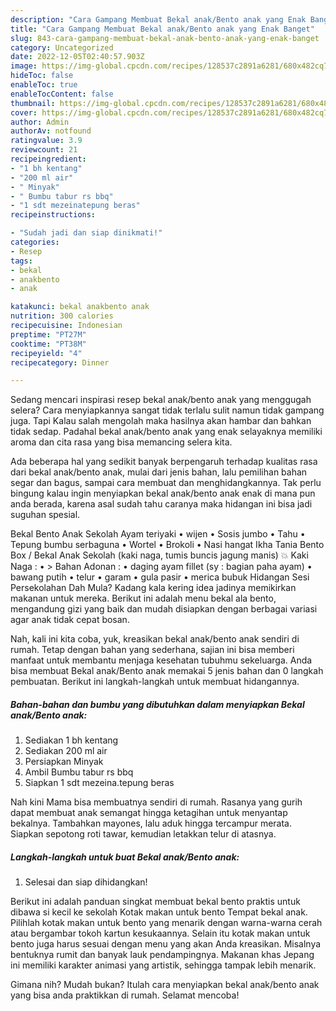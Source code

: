 ```yaml
---
description: "Cara Gampang Membuat Bekal anak/Bento anak yang Enak Banget"
title: "Cara Gampang Membuat Bekal anak/Bento anak yang Enak Banget"
slug: 843-cara-gampang-membuat-bekal-anak-bento-anak-yang-enak-banget
category: Uncategorized
date: 2022-12-05T02:40:57.903Z
image: https://img-global.cpcdn.com/recipes/128537c2891a6281/680x482cq70/bekal-anakbento-anak-foto-resep-utama.jpg
hideToc: false
enableToc: true
enableTocContent: false
thumbnail: https://img-global.cpcdn.com/recipes/128537c2891a6281/680x482cq70/bekal-anakbento-anak-foto-resep-utama.jpg
cover: https://img-global.cpcdn.com/recipes/128537c2891a6281/680x482cq70/bekal-anakbento-anak-foto-resep-utama.jpg
author: Admin
authorAv: notfound
ratingvalue: 3.9
reviewcount: 21
recipeingredient:
- "1 bh kentang"
- "200 ml air"
- " Minyak"
- " Bumbu tabur rs bbq"
- "1 sdt mezeinatepung beras"
recipeinstructions:

- "Sudah jadi dan siap dinikmati!"
categories:
- Resep
tags:
- bekal
- anakbento
- anak

katakunci: bekal anakbento anak 
nutrition: 300 calories
recipecuisine: Indonesian
preptime: "PT27M"
cooktime: "PT38M"
recipeyield: "4"
recipecategory: Dinner

---
```



Sedang mencari inspirasi resep bekal anak/bento anak yang menggugah selera? Cara menyiapkannya sangat tidak terlalu sulit namun tidak gampang juga. Tapi Kalau salah mengolah maka hasilnya akan hambar dan bahkan tidak sedap. Padahal bekal anak/bento anak yang enak selayaknya memiliki aroma dan cita rasa yang bisa memancing selera kita.


Ada beberapa hal yang sedikit banyak berpengaruh terhadap kualitas rasa dari bekal anak/bento anak, mulai dari jenis bahan, lalu pemilihan bahan segar dan bagus, sampai cara membuat dan menghidangkannya. Tak perlu bingung kalau ingin menyiapkan bekal anak/bento anak enak di mana pun anda berada, karena asal sudah tahu caranya maka hidangan ini bisa jadi suguhan spesial.

Bekal Bento Anak Sekolah Ayam teriyaki • wijen • Sosis jumbo • Tahu • Tepung bumbu serbaguna • Wortel • Brokoli • Nasi hangat Ikha Tania Bento Box / Bekal Anak Sekolah (kaki naga, tumis buncis jagung manis) 💥 Kaki Naga : • &gt; Bahan Adonan : • daging ayam fillet (sy : bagian paha ayam) • bawang putih • telur • garam • gula pasir • merica bubuk Hidangan Sesi Persekolahan Dah Mula? Kadang kala kering idea jadinya memikirkan makanan untuk mereka. Berikut ini adalah menu bekal ala bento, mengandung gizi yang baik dan mudah disiapkan dengan berbagai variasi agar anak tidak cepat bosan.


Nah, kali ini kita coba, yuk, kreasikan bekal anak/bento anak sendiri di rumah. Tetap dengan bahan yang sederhana, sajian ini bisa memberi manfaat untuk membantu menjaga kesehatan tubuhmu sekeluarga. Anda bisa membuat Bekal anak/Bento anak memakai 5 jenis bahan dan 0 langkah pembuatan. Berikut ini langkah-langkah untuk membuat hidangannya.

<!--inarticleads1-->

##### Bahan-bahan dan bumbu yang dibutuhkan dalam menyiapkan Bekal anak/Bento anak:

1. Sediakan 1 bh kentang
1. Sediakan 200 ml air
1. Persiapkan  Minyak
1. Ambil  Bumbu tabur rs bbq
1. Siapkan 1 sdt mezeina.tepung beras


Nah kini Mama bisa membuatnya sendiri di rumah. Rasanya yang gurih dapat membuat anak semangat hingga ketagihan untuk menyantap bekalnya. Tambahkan mayones, lalu aduk hingga tercampur merata. Siapkan sepotong roti tawar, kemudian letakkan telur di atasnya. 

<!--inarticleads2-->

##### Langkah-langkah untuk buat Bekal anak/Bento anak:


1. Selesai dan siap dihidangkan!

Berikut ini adalah panduan singkat membuat bekal bento praktis untuk dibawa si kecil ke sekolah Kotak makan untuk bento Tempat bekal anak. Pilihlah kotak makan untuk bento yang menarik dengan warna-warna cerah atau bergambar tokoh kartun kesukaannya. Selain itu kotak makan untuk bento juga harus sesuai dengan menu yang akan Anda kreasikan. Misalnya bentuknya rumit dan banyak lauk pendampingnya. Makanan khas Jepang ini memiliki karakter animasi yang artistik, sehingga tampak lebih menarik. 

Gimana nih? Mudah bukan? Itulah cara menyiapkan bekal anak/bento anak yang bisa anda praktikkan di rumah. Selamat mencoba!
